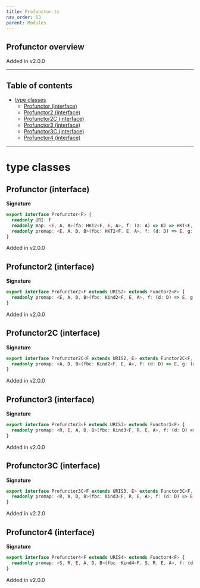 ```yaml
---
title: Profunctor.ts
nav_order: 53
parent: Modules
---
```


## Profunctor overview

Added in v2.0.0

---

<h2 class="text-delta">Table of contents</h2>

- [type classes](#type-classes)
  - [Profunctor (interface)](#profunctor-interface)
  - [Profunctor2 (interface)](#profunctor2-interface)
  - [Profunctor2C (interface)](#profunctor2c-interface)
  - [Profunctor3 (interface)](#profunctor3-interface)
  - [Profunctor3C (interface)](#profunctor3c-interface)
  - [Profunctor4 (interface)](#profunctor4-interface)

---

# type classes

## Profunctor (interface)

**Signature**

```ts
export interface Profunctor<F> {
  readonly URI: F
  readonly map: <E, A, B>(fa: HKT2<F, E, A>, f: (a: A) => B) => HKT<F, B>
  readonly promap: <E, A, D, B>(fbc: HKT2<F, E, A>, f: (d: D) => E, g: (a: A) => B) => HKT2<F, D, B>
}
```

Added in v2.0.0

## Profunctor2 (interface)

**Signature**

```ts
export interface Profunctor2<F extends URIS2> extends Functor2<F> {
  readonly promap: <E, A, D, B>(fbc: Kind2<F, E, A>, f: (d: D) => E, g: (a: A) => B) => Kind2<F, D, B>
}
```

Added in v2.0.0

## Profunctor2C (interface)

**Signature**

```ts
export interface Profunctor2C<F extends URIS2, E> extends Functor2C<F, E> {
  readonly promap: <A, D, B>(fbc: Kind2<F, E, A>, f: (d: D) => E, g: (a: A) => B) => Kind2<F, D, B>
}
```

Added in v2.0.0

## Profunctor3 (interface)

**Signature**

```ts
export interface Profunctor3<F extends URIS3> extends Functor3<F> {
  readonly promap: <R, E, A, D, B>(fbc: Kind3<F, R, E, A>, f: (d: D) => E, g: (a: A) => B) => Kind3<F, R, D, B>
}
```

Added in v2.0.0

## Profunctor3C (interface)

**Signature**

```ts
export interface Profunctor3C<F extends URIS3, E> extends Functor3C<F, E> {
  readonly promap: <R, A, D, B>(fbc: Kind3<F, R, E, A>, f: (d: D) => E, g: (a: A) => B) => Kind3<F, R, D, B>
}
```

Added in v2.2.0

## Profunctor4 (interface)

**Signature**

```ts
export interface Profunctor4<F extends URIS4> extends Functor4<F> {
  readonly promap: <S, R, E, A, D, B>(fbc: Kind4<F, S, R, E, A>, f: (d: D) => E, g: (a: A) => B) => Kind4<F, S, R, D, B>
}
```

Added in v2.0.0
